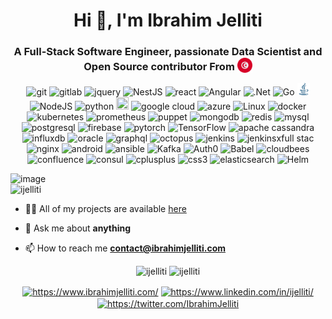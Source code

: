 <!--
**ijelliti/ijelliti** is a ✨ _special_ ✨ repository because its `README.md` (this file) appears on your GitHub profile.

Here are some ideas to get you started:

- 🔭 I’m Full-Stack Software Engineer and Data-Scientist
- 🌱 I’m currently learning 
- 👯 I’m looking to collaborate on ...
- 🤔 I’m looking for help with ...
- 💬 Ask me about ...
- 📫 How to reach me: 
  -
- 😄 Pronouns: ...
- ⚡ Fun fact: ...
-->
<h1 align="center">Hi 👋, I'm Ibrahim Jelliti </h1>
<h3 align="center">A Full-Stack Software Engineer, passionate Data Scientist and Open Source contributor From <img style="margin-bottom: -4px;max-width:100%;" width='24px' src="https://raw.githubusercontent.com/HatScripts/circle-flags/master/flags/tn.svg"/> </h3>
<p align="center">
 <img src="https://img.icons8.com/color/48/000000/git.png" alt="git" width="20" height="20"/> 
 <img src="https://img.icons8.com/color/48/000000/gitlab.png" alt="gitlab" width="20" height="20"/>
 <img src="https://github.com/simple-icons/simple-icons/blob/develop/icons/jquery.svg" alt="jquery"  width="20" height="20" />
 <img src="https://github.com/simple-icons/simple-icons/blob/develop/icons/nestjs.svg" alt="NestJS"  width="20" height="20" />
 <img src="https://img.icons8.com/plasticine/48/000000/react.png" alt="react" width="20" height="20" />
 <img src="https://img.icons8.com/color/48/000000/angularjs.png" alt="Angular" width="20" height="20"/>
 <img src="https://github.com/simple-icons/simple-icons/blob/develop/icons/dot-net.svg" alt=".Net" width="20" height="20"/> 
 <img src="https://github.com/simple-icons/simple-icons/blob/develop/icons/go.svg" alt="Go" width="20" height="20"/> 
 <img src="https://github.com/simple-icons/simple-icons/blob/develop/icons/java.svg" alt="JAVA" width="20" height="20"/> 
 <img src="https://img.icons8.com/color/48/000000/nodejs.png" alt="NodeJS" width="20" height="20"/> 
 <img src="https://img.icons8.com/color/48/000000/python.png" alt="python" width="20" height="20"/>
 <img src="https://github.com/simple-icons/simple-icons/blob/develop/icons/amazonaws.svg" width="20" height="20" /> 
 <img src="https://img.icons8.com/color/48/000000/google-cloud-platform.png" alt="google cloud"  width="20" height="20" /> 
 <img src="https://img.icons8.com/color/48/000000/azure-1.png" alt="azure"  width="20" height="20" />
 <img src="https://img.icons8.com/color/48/000000/linux.png" alt="Linux"  width="20" height="20" />
 <img src="https://img.icons8.com/color/48/000000/docker.png" alt="docker"  width="20" height="20" /> 
 <img src="https://img.icons8.com/color/48/000000/kubernetes.svg" alt="kubernetes"  width="20" height="20" /> 
 <img src="https://github.com/simple-icons/simple-icons/blob/develop/icons/prometheus.svg" alt="prometheus" width="20" height="20" /> 
 <img src="https://github.com/simple-icons/simple-icons/blob/develop/icons/puppet.svg" alt="puppet" width="20" height="20" /> 
 <img src="https://img.icons8.com/color/48/000000/mongodb.svg" alt="mongodb"  width="20" height="20" /> 
 <img src="https://img.icons8.com/color/48/000000/redis.svg" alt="redis"  width="20" height="20" /> 
 <img src="https://img.icons8.com/ios-filled/50/000000/mysql-logo.png" alt="mysql"  width="20" height="20" /> 
 <img src="https://img.icons8.com/color/48/000000/postgreesql.svg" alt="postgresql"  width="20" height="20" /> 
 <img src="https://img.icons8.com/color/48/000000/firebase.svg" alt="firebase"  width="20" height="20" /> 
 <img src="https://github.com/simple-icons/simple-icons/blob/develop/icons/pytorch.svg" alt="pytorch"  width="20" height="20" /> 
 <img src="https://github.com/simple-icons/simple-icons/blob/develop/icons/tensorflow.svg" alt="TensorFlow"  width="20" height="20" /> 
 <img src="https://github.com/simple-icons/simple-icons/blob/develop/icons/apachecassandra.svg" alt="apache cassandra"  width="20" height="20" /> 
 <img src="https://github.com/simple-icons/simple-icons/blob/develop/icons/influxdb.svg" alt="influxdb"  width="20" height="20" /> 
 <img src="https://img.icons8.com/color/64/000000/oracle-logo.png" alt="oracle"  width="20" height="20" /> 
 <img src="https://img.icons8.com/color/48/000000/graphql.svg" alt="graphql"  width="20" height="20" /> 
 <img src="https://github.com/simple-icons/simple-icons/blob/develop/icons/octopusdeploy.svg" alt="octopus"  width="20" height="20" /> 
 <img src="https://img.icons8.com/color/48/000000/jenkins.png" alt="jenkins"  width="20" height="20" /> 
 <img src="https://github.com/simple-icons/simple-icons/blob/develop/icons/jenkinsx.svg" alt="jenkinsxfull stac"  width="20" height="20" /> 
 <img src="https://img.icons8.com/color/48/000000/nginx.png" alt="nginx"  width="20" height="20" />
 <img src="https://img.icons8.com/fluent/48/000000/android-os.png" alt="android"  width="20" height="20" />
 <img src="https://github.com/simple-icons/simple-icons/blob/develop/icons/ansible.svg" alt="ansible"  width="20" height="20" /> 
 <img src="https://github.com/simple-icons/simple-icons/blob/develop/icons/apachekafka.svg" alt="Kafka"  width="20" height="20" />
 <img src="https://github.com/simple-icons/simple-icons/blob/develop/icons/auth0.svg" alt="Auth0"  width="20" height="20" />
 <img src="https://img.icons8.com/dusk/48/000000/babel.svg" alt="Babel" width="20" height="20" />
 <img src="https://github.com/simple-icons/simple-icons/blob/develop/icons/cloudbees.svg" alt="cloudbees"  width="20" height="20" />
 <img src="https://github.com/simple-icons/simple-icons/blob/develop/icons/confluence.svg" alt="confluence"  width="20" height="20" />
 <img src="https://github.com/simple-icons/simple-icons/blob/develop/icons/consul.svg" alt="consul"  width="20" height="20" />
 <img src="https://img.icons8.com/color/48/000000/c-plus-plus-logo.png" alt="cplusplus"  width="20" height="20" />
 <img src="https://img.icons8.com/dusk/48/000000/css3.png" alt="css3"  width="20" height="20" />
 <img src="https://img.icons8.com/color/48/000000/elasticsearch.png" alt="elasticsearch"  width="20" height="20" />
 <img src="https://github.com/simple-icons/simple-icons/blob/develop/icons/helm.svg" alt="Helm"  width="20" height="20" />
</p>

![image](https://github.com/saadeghi/saadeghi/blob/master/dino.gif)<br>
 <img src="https://komarev.com/ghpvc/?username=ijelliti" alt="ijelliti" />

- 👨‍💻 All of my projects are available [here](https://github.com/ijelliti?tab=repositories)

- 💬 Ask me about **anything**

- 📫 How to reach me **[contact@ibrahimjelliti.com](mailto:contact@ibrahimjelliti.com)**



<p align="center"> 
  <img src="https://github-readme-stats.vercel.app/api?username=ijelliti&show_icons=true" alt="ijelliti" />
    <img src="https://github-readme-stats.vercel.app/api/top-langs/?username=ijelliti&layout=compact" alt="ijelliti" />

</p>


<p align="center">
  <a href="https://www.ibrahimjelliti.com/" target="blank"><img align="center" src="https://img.icons8.com/color/48/000000/domain--v1.png" alt="https://www.ibrahimjelliti.com/" height="32" width="32" /></a>
<a href="https://www.linkedin.com/in/ijelliti/" target="blank"><img align="center" src="https://img.icons8.com/color/48/000000/linkedin.png" alt="https://www.linkedin.com/in/ijelliti/" height="32" width="32" /></a>
 <a href="https://twitter.com/IbrahimJelliti" target="blank"><img align="center" src="https://img.icons8.com/color/48/000000/twitter.png" alt="https://twitter.com/IbrahimJelliti" height="32" width="32" /></a>

</p>
